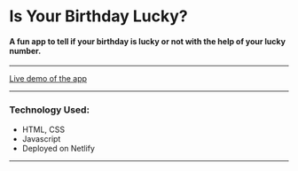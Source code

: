 # Is Your Birthday Lucky?

#### A fun app to tell if your birthday is lucky or not with the help of your lucky number.

<hr/>

[Live demo of the app](https://ngc-mark11.netlify.app/)

<hr/>

### Technology Used:
- HTML, CSS
- Javascript
- Deployed on Netlify

<hr/>